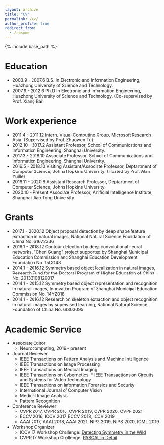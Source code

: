 ```yaml
---
layout: archive
title: "CV"
permalink: /cv/
author_profile: true
redirect_from:
  - /resume
---
```


{% include base_path %}

Education
======
* 2003.9 - 2007.6 B.S. in Electronic and Information Engineering, Huazhong University of Science and Technology. 
* 2007.9 - 2012.6 Ph.D in Electronic and Information Engineering, Huazhong University of Science and Technology. (Co-supervised by Prof. Xiang Bai) 

Work experience
======
* 2011.4 - 2011.12 Intern, Visual Computing Group, Microsoft Research Asia. (Supervised by Prof. Zhuowen Tu)
* 2012.10 - 2017.2 Assistant Professor, School of Communications and Information Engineering, Shanghai University.
* 2017.3 - 2018.10 Associate Professor, School of Communications and Information Engineering, Shanghai University.
* 2016.5 - 2018.10 Visiting Assistant/Associate Professor, Deptartment of Computer Science, Johns Hopkins University. (Hosted by Prof. Alan Yuille)
* 2018.11 - 2020.8 Assistant Research Professor, Deptartment of Computer Science, Johns Hopkins University.
* 2020.10 - Present Associate Professor, Artificial Intelligence Institute, Shanghai Jiao Tong University 
  
Grants
======
* 2017.1 - 2020.12       Object proposal detection by deep shape feature extraction in natural images, National Natural Science Foundation of China No. 61672336​
* 2016.1 - 2018.12       Contour detection by deep convolutional neural networks, "Chen Guang" project supported by Shanghai Municipal Education Commission and Shanghai         Education Development Foundation No. 15CG43​
* 2014.1 - 2016.12       Symmetry based object localization in natural images, Research Fund for the Doctoral Program of Higher Education of China No. 20133108120017
* 2014.1 - 2015.12       Symmetry based object representation and recognition in natural images, Innovation Program of Shanghai Municipal Education Commission No. 14YZ018
* 2014.1 - 2016.12       Research on skeleton extraction and object recognition in natural images by supervised learning, National Natural Science Foundation of China No. 61303095

Academic Service
======
* Associate Editor
	* Neurocomputing, 2019 - present
* Journal Reviewer	
	* IEEE Transactions on Pattern Analysis and Machine Intelligence
    * IEEE Transactions on Image Processing
	* IEEE Transactions on Medical Imaging
	* IEEE Transactions on Cybernetics 
​    * IEEE Transactions on Circuits and Systems for Video Technology
    * IEEE Transactions on Information Forensics and Security
	* International Journal of Computer Vision
    * Medical Image Analysis
	* Pattern Recognition
* Conference Reviewer
	* CVPR 2017, CVPR 2018, CVPR 2019, CVPR 2020, CVPR 2021
	* ECCV 2016, ICCV 2017, ECCV 2018, ICCV 2019
	* AAAI 2017, AAAI 2018, AAAI 2021, NIPS 2019, NIPS 2020, ICML 2019
* Workshop Organizer
	* ICCV 17 Workshop Challenge: [Detecting Symmetry in the Wild](https://sites.google.com/view/symcomp17/home)
	* CVPR 17 Workshop Challenge: [PASCAL in Detail](https://sites.google.com/view/pasd/home)

